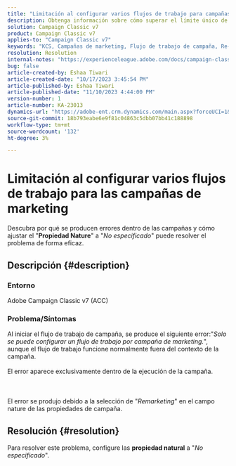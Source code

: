 ```yaml
---
title: "Limitación al configurar varios flujos de trabajo para campañas de marketing"
description: Obtenga información sobre cómo superar el límite único de flujo de trabajo en campañas de marketing.
solution: Campaign Classic v7
product: Campaign Classic v7
applies-to: "Campaign Classic v7"
keywords: "KCS, Campañas de marketing, Flujo de trabajo de campaña, Re-marketing, Campo natural, ACC, Adobe Campaign Classic, Solución de problemas"
resolution: Resolution
internal-notes: "https://experienceleague.adobe.com/docs/campaign-classic/using/orchestrating-campaigns/orchestrate-campaigns/marketing-campaign-templates.html?lang=en#general-configuration"
bug: false
article-created-by: Eshaa Tiwari
article-created-date: "10/17/2023 3:45:54 PM"
article-published-by: Eshaa Tiwari
article-published-date: "11/10/2023 4:44:00 PM"
version-number: 1
article-number: KA-23013
dynamics-url: "https://adobe-ent.crm.dynamics.com/main.aspx?forceUCI=1&pagetype=entityrecord&etn=knowledgearticle&id=b4942d3f-046d-ee11-8df0-6045bd006a22"
source-git-commit: 18b793eabe6e9f81c04863c5dbb07bb41c188898
workflow-type: tm+mt
source-wordcount: '132'
ht-degree: 3%

---
```


# Limitación al configurar varios flujos de trabajo para las campañas de marketing


Descubra por qué se producen errores dentro de las campañas y cómo ajustar el &quot;<b>Propiedad Nature</b>&quot; a &quot;*No especificado*&quot; puede resolver el problema de forma eficaz.

## Descripción {#description}


### Entorno

Adobe Campaign Classic v7 (ACC)

### Problema/Síntomas

Al iniciar el flujo de trabajo de campaña, se produce el siguiente error:&quot;*Solo se puede configurar un flujo de trabajo por campaña de marketing.*&quot;, aunque el flujo de trabajo funcione normalmente fuera del contexto de la campaña.
<br><br>El error aparece exclusivamente dentro de la ejecución de la campaña.<br><br> <br><br>El error se produjo debido a la selección de &quot;*Remarketing*&quot; en el campo nature de las propiedades de campaña.<br>

## Resolución {#resolution}


Para resolver este problema, configure las <b>propiedad natural</b> a &quot;*No especificado*&quot;.
